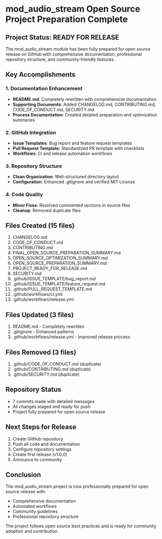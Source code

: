 # mod_audio_stream Open Source Project Preparation Complete

## Project Status: READY FOR RELEASE

The mod_audio_stream module has been fully prepared for open source release on GitHub with comprehensive documentation, professional repository structure, and community-friendly features.

## Key Accomplishments

### 1. Documentation Enhancement
- **README.md**: Completely rewritten with comprehensive documentation
- **Supporting Documents**: Added CHANGELOG.md, CONTRIBUTING.md, CODE_OF_CONDUCT.md, SECURITY.md
- **Process Documentation**: Created detailed preparation and optimization summaries

### 2. GitHub Integration
- **Issue Templates**: Bug report and feature request templates
- **Pull Request Template**: Standardized PR template with checklists
- **Workflows**: CI and release automation workflows

### 3. Repository Structure
- **Clean Organization**: Well-structured directory layout
- **Configuration**: Enhanced .gitignore and verified MIT License

### 4. Code Quality
- **Minor Fixes**: Resolved commented sections in source files
- **Cleanup**: Removed duplicate files

## Files Created (15 files)
1. CHANGELOG.md
2. CODE_OF_CONDUCT.md
3. CONTRIBUTING.md
4. FINAL_OPEN_SOURCE_PREPARATION_SUMMARY.md
5. OPEN_SOURCE_OPTIMIZATION_SUMMARY.md
6. OPEN_SOURCE_PREPARATION_SUMMARY.md
7. PROJECT_READY_FOR_RELEASE.md
8. SECURITY.md
9. .github/ISSUE_TEMPLATE/bug_report.md
10. .github/ISSUE_TEMPLATE/feature_request.md
11. .github/PULL_REQUEST_TEMPLATE.md
12. .github/workflows/ci.yml
13. .github/workflows/release.yml

## Files Updated (3 files)
1. README.md - Completely rewritten
2. .gitignore - Enhanced patterns
3. .github/workflows/release.yml - Improved release process

## Files Removed (3 files)
1. .github/CODE_OF_CONDUCT.md (duplicate)
2. .github/CONTRIBUTING.md (duplicate)
3. .github/SECURITY.md (duplicate)

## Repository Status
- 7 commits made with detailed messages
- All changes staged and ready for push
- Project fully prepared for open source release

## Next Steps for Release
1. Create GitHub repository
2. Push all code and documentation
3. Configure repository settings
4. Create first release (v1.0.0)
5. Announce to community

## Conclusion
The mod_audio_stream project is now professionally prepared for open source release with:
- Comprehensive documentation
- Automated workflows
- Community guidelines
- Professional repository structure

The project follows open source best practices and is ready for community adoption and contribution.